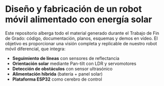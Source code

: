 

# Diseño y fabricación de un robot móvil alimentado con energía solar

Este repositorio alberga todo el material generado durante el Trabajo de Fin de Grado: código, documentación, planos, esquemas y demos en vídeo. El objetivo es proporcionar una visión completa y replicable de nuestro robot móvil diferencial, que integra:

- **Seguimiento de líneas** con sensores de reflectancia  
- **Orientación solar** mediante Pan-tilt con LDR y servomotores  
- **Detección de obstáculos** con sensor ultrasónico  
- **Alimentación híbrida** (batería + panel solar)  
- **Plataforma ESP32** como cerebro de control
